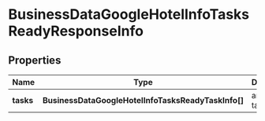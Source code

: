 # BusinessDataGoogleHotelInfoTasksReadyResponseInfo

## Properties

| Name | Type | Description | Notes |
|------------ | ------------- | ------------- | -------------|
**tasks** | **BusinessDataGoogleHotelInfoTasksReadyTaskInfo[]** | array of tasks |[optional]|